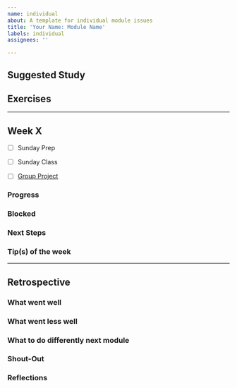 ```yaml
---
name: individual
about: A template for individual module issues
title: 'Your Name: Module Name'
labels: individual
assignees: ''

---
```


## Suggested Study
<!-- create a checklist from the module repo README -->

## Exercises
<!-- create a checklist from the module repo README
  link to your exercise rerpo forks -->

---

<!-- copy this section, once for each week -->
## Week X

<!-- confirm that you prepared for Sunday -->
- [ ] Sunday Prep
<!-- confirm that you have understood the Sunday lesson -->
- [ ] Sunday Class
<!-- link to your group's project issue for the week -->
- [ ] [Group Project](link_to_issue)

<!-- the next 4 headers are for Wednesday Check-In -->
### Progress

### Blocked

### Next Steps

### Tip(s) of the week

---

## Retrospective
<!-- fill this out at the end of the module -->

### What went well

### What went less well

### What to do differently next module

### Shout-Out

### Reflections

